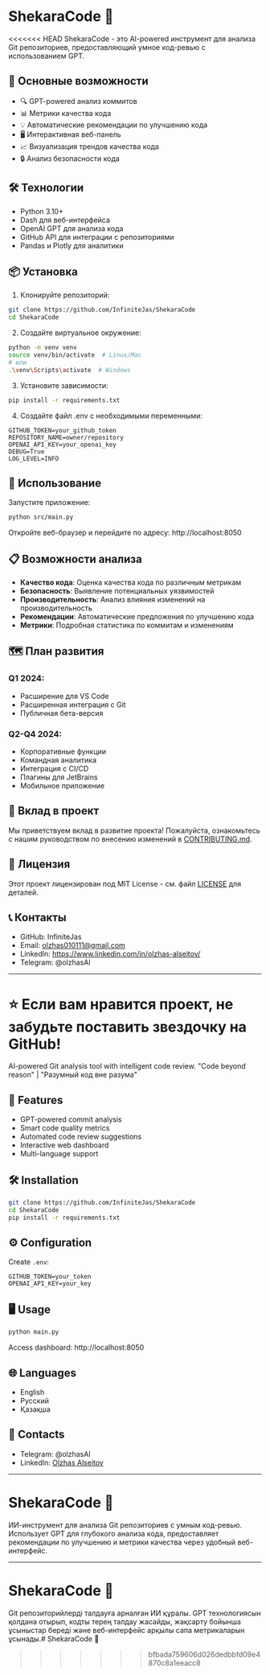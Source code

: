 # ShekaraCode 🧠

<<<<<<< HEAD
ShekaraCode - это AI-powered инструмент для анализа Git репозиториев, предоставляющий умное код-ревью с использованием GPT. 

## 🌟 Основные возможности

- 🔍 GPT-powered анализ коммитов
- 📊 Метрики качества кода
- 💡 Автоматические рекомендации по улучшению кода
- 🖥️ Интерактивная веб-панель
- 📈 Визуализация трендов качества кода
- 🔒 Анализ безопасности кода

## 🛠️ Технологии

- Python 3.10+
- Dash для веб-интерфейса
- OpenAI GPT для анализа кода
- GitHub API для интеграции с репозиториями
- Pandas и Plotly для аналитики

## 📦 Установка

1. Клонируйте репозиторий:
```bash
git clone https://github.com/InfiniteJas/ShekaraCode
cd ShekaraCode
```

2. Создайте виртуальное окружение:
```bash
python -m venv venv
source venv/bin/activate  # Linux/Mac
# или
.\venv\Scripts\activate  # Windows
```

3. Установите зависимости:
```bash
pip install -r requirements.txt
```

4. Создайте файл .env с необходимыми переменными:
```env
GITHUB_TOKEN=your_github_token
REPOSITORY_NAME=owner/repository
OPENAI_API_KEY=your_openai_key
DEBUG=True
LOG_LEVEL=INFO
```

## 🚀 Использование

Запустите приложение:
```bash
python src/main.py
```

Откройте веб-браузер и перейдите по адресу: http://localhost:8050

## 📋 Возможности анализа

- **Качество кода**: Оценка качества кода по различным метрикам
- **Безопасность**: Выявление потенциальных уязвимостей
- **Производительность**: Анализ влияния изменений на производительность
- **Рекомендации**: Автоматические предложения по улучшению кода
- **Метрики**: Подробная статистика по коммитам и изменениям

## 🗺️ План развития

### Q1 2024:
- Расширение для VS Code
- Расширенная интеграция с Git
- Публичная бета-версия

### Q2-Q4 2024:
- Корпоративные функции
- Командная аналитика
- Интеграция с CI/CD
- Плагины для JetBrains
- Мобильное приложение

## 👥 Вклад в проект

Мы приветствуем вклад в развитие проекта! Пожалуйста, ознакомьтесь с нашим руководством по внесению изменений в [CONTRIBUTING.md](CONTRIBUTING.md).

## 📝 Лицензия

Этот проект лицензирован под MIT License - см. файл [LICENSE](LICENSE) для деталей.

## 📞 Контакты

- GitHub: InfiniteJas
- Email: olzhas010111@gmail.com
- LinkedIn: https://www.linkedin.com/in/olzhas-alseitov/
- Telegram: @olzhasAl

---

⭐️ Если вам нравится проект, не забудьте поставить звездочку на GitHub!
=======
AI-powered Git analysis tool with intelligent code review. "Code beyond reason" | "Разумный код вне разума"

## 🚀 Features
- GPT-powered commit analysis
- Smart code quality metrics
- Automated code review suggestions
- Interactive web dashboard
- Multi-language support

## 🛠 Installation
```bash
git clone https://github.com/InfiniteJas/ShekaraCode
cd ShekaraCode
pip install -r requirements.txt
```

## ⚙️ Configuration
Create `.env`:
```
GITHUB_TOKEN=your_token
OPENAI_API_KEY=your_key
```

## 🖥 Usage
```python
python main.py
```
Access dashboard: http://localhost:8050

## 🌐 Languages
- English
- Русский
- Қазақша

## 📱 Contacts
- Telegram: @olzhasAl
- LinkedIn: [Olzhas Alseitov](https://www.linkedin.com/in/olzhas-alseitov/)

---

# ShekaraCode 🧠

ИИ-инструмент для анализа Git репозиториев с умным код-ревью. Использует GPT для глубокого анализа кода, предоставляет рекомендации по улучшению и метрики качества через удобный веб-интерфейс.

---

# ShekaraCode 🧠

Git репозиторийлерді талдауға арналған ИИ құралы. GPT технологиясын қолдана отырып, кодты терең талдау жасайды, жақсарту бойынша ұсыныстар береді және веб-интерфейс арқылы сапа метрикаларын ұсынады.# ShekaraCode 🧠
>>>>>>> bfbada759606d026dedbbfd09e4870c8a1eeacc8
